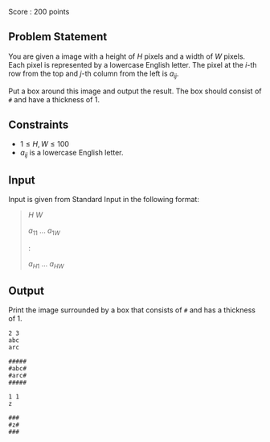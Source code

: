 Score : $200$ points

## Problem Statement

You are given a image with a height of $H$ pixels and a width of $W$ pixels.
Each pixel is represented by a lowercase English letter.
The pixel at the $i$-th row from the top and $j$-th column from the left is $a_{ij}$.

Put a box around this image and output the result. The box should consist of `#` and have a thickness of $1$.

## Constraints

- $1 \leq H, W \leq 100$
- $a_{ij}$ is a lowercase English letter.

## Input

Input is given from Standard Input in the following format:

> $H$ $W$
> 
> $a_{11}$ $...$ $a_{1W}$
> 
> $:$
> 
> $a_{H1}$ $...$ $a_{HW}$

## Output

Print the image surrounded by a box that consists of `#` and has a thickness of $1$.

```input1
2 3
abc
arc
```

```output1
#####
#abc#
#arc#
#####
```

```input2
1 1
z
```

```output2
###
#z#
###
```